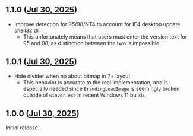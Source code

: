 ## 1.1.0 ([Jul 30, 2025](https://github.com/ramensoftware/windhawk-mods/blob/08e6aef365b0d283169ceff6c0c030ad2a02a3ef/mods/classic-winver.wh.cpp))

- Improve detection for 95/98/NT4 to account for IE4 desktop update shell32.dll
  - This unfortunately means that users must enter the version text for 95 and 98, as distinction between the two is impossible

## 1.0.1 ([Jul 30, 2025](https://github.com/ramensoftware/windhawk-mods/blob/7c1f5a38df8f51277a6b4bb1d7bd0b0e408063c2/mods/classic-winver.wh.cpp))

- Hide divider when no about bitmap in 7+ layout
  - This behavior is accurate to the real implementation, and is
    especially needed since `BrandingLoadImage` is seemingly broken
    outside of `winver.exe` in recent Windows 11 builds

## 1.0.0 ([Jul 30, 2025](https://github.com/ramensoftware/windhawk-mods/blob/7968fb15fba2d062946d129a5d2a1e489e676c75/mods/classic-winver.wh.cpp))

Initial release.
